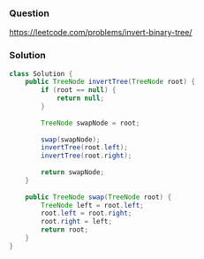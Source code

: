 ### Question
https://leetcode.com/problems/invert-binary-tree/

### Solution
```JAVA
class Solution {
    public TreeNode invertTree(TreeNode root) {
        if (root == null) {
            return null;
        }
        
        TreeNode swapNode = root;
        
        swap(swapNode);
        invertTree(root.left);
        invertTree(root.right);
        
        return swapNode;
    }
    
    public TreeNode swap(TreeNode root) {
        TreeNode left = root.left;
        root.left = root.right;
        root.right = left;
        return root;
    }
}
```
